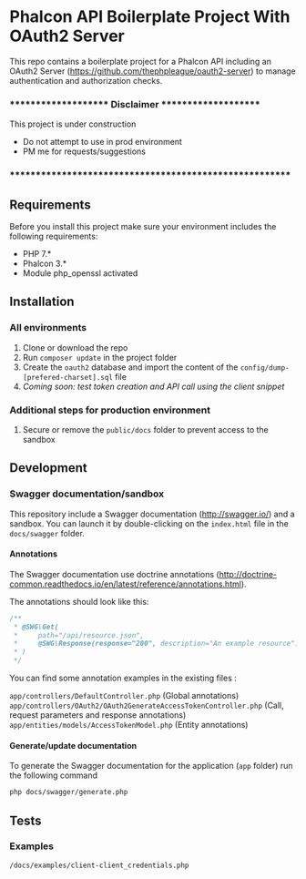 # Phalcon API Boilerplate Project With OAuth2 Server

This repo contains a boilerplate project for a Phalcon API including an OAuth2 Server 
(https://github.com/thephpleague/oauth2-server) to manage authentication and authorization checks.

### ******************* Disclaimer *******************

This project is under construction
* Do not attempt to use in prod environment
* PM me for requests/suggestions

### ******************************************************


## Requirements

Before you install this project make sure your environment includes the following requirements:

* PHP 7.*
* Phalcon 3.*
* Module php_openssl activated

## Installation

### All environments

1) Clone or download the repo
2) Run `composer update` in the project folder
3) Create the `oauth2` database and import the content of the `config/dump-[prefered-charset].sql` file
4) *Coming soon: test token creation and API call using the client snippet* 

### Additional steps for production environment

1) Secure or remove the `public/docs` folder to prevent access to the sandbox

## Development

### Swagger documentation/sandbox

This repository include a Swagger documentation (http://swagger.io/) and a sandbox. You can launch it by double-clicking on the `index.html` file in 
the `docs/swagger` folder. 

#### Annotations

The Swagger documentation use doctrine annotations (http://doctrine-common.readthedocs.io/en/latest/reference/annotations.html).  

The annotations should look like this:
```php
/**
 * @SWG\Get(
 *     path="/api/resource.json",
 *     @SWG\Response(response="200", description="An example resource")
 * )
 */
``` 

You can find some annotation examples in the existing files :

`app/controllers/DefaultController.php` (Global annotations)  
`app/controllers/OAuth2/OAuth2GenerateAccessTokenController.php` (Call, request parameters and response annotations)  
`app/entities/models/AccessTokenModel.php` (Entity annotations)  


#### Generate/update documentation

To generate the Swagger documentation for the application (`app` folder) run the following command

```bash
php docs/swagger/generate.php
```

## Tests

### Examples
`/docs/examples/client-client_credentials.php`